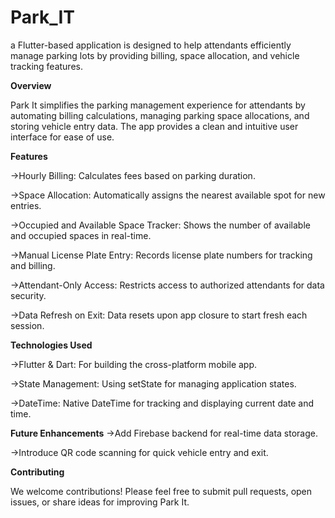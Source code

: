 # Park_IT 
a Flutter-based application is designed to help attendants efficiently manage parking lots by providing billing, space allocation, and vehicle tracking features.

**Overview**

Park It simplifies the parking management experience for attendants by automating billing calculations, managing parking space allocations, and storing vehicle entry data. The app provides a clean and intuitive user interface for ease of use.

**Features**

->Hourly Billing: Calculates fees based on parking duration.

->Space Allocation: Automatically assigns the nearest available spot for new entries.

->Occupied and Available Space Tracker: Shows the number of available and occupied spaces in real-time.

->Manual License Plate Entry: Records license plate numbers for tracking and billing.

->Attendant-Only Access: Restricts access to authorized attendants for data security.

->Data Refresh on Exit: Data resets upon app closure to start fresh each session.

**Technologies Used**

->Flutter & Dart: For building the cross-platform mobile app.

->State Management: Using setState for managing application states.

->DateTime: Native DateTime for tracking and displaying current date and time.

**Future Enhancements**
->Add Firebase backend for real-time data storage.

->Introduce QR code scanning for quick vehicle entry and exit.

**Contributing**

We welcome contributions! Please feel free to submit pull requests, open issues, or share ideas for improving Park It.
